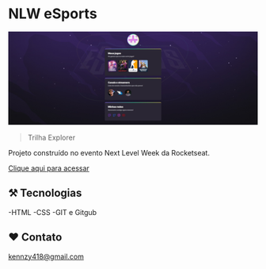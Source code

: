 # NLW eSports

![preview](./.github/preview.png)

>Trilha Explorer

Projeto construído no evento Next Level Week da Rocketseat.

[Clique aqui para acessar](https://kennzycardoso.github.io/NLW-esports-explorer) 

## ⚒ Tecnologias

-HTML
-CSS
-GIT e Gitgub

## ❤ Contato

kennzy418@gmail.com